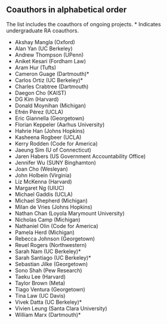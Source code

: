 
## Coauthors in alphabetical order

The list includes the coauthors of ongoing projects. * Indicates undergraduate RA coauthors. 

- Akshay Mangla (Oxford)
- Alan Yan (UC Berkeley)
- Andrew Thompson (UPenn)
- Aniket Kesari (Fordham Law)
- Aram Hur (Tufts)
- Cameron Guage (Dartmouth)*
- Carlos Ortiz (UC Berkeley)*
- Charles Crabtree (Dartmouth)
- Daegon Cho (KAIST)
- DG Kim (Harvard)
- Donald Moynihan (Michigan)
- Efrén Pérez (UCLA)
- Eric Giannella (Georgetown)
- Florian Keppeler (Aarhus University)
- Hahrie Han (Johns Hopkins)
- Kasheena Rogbeer (UCLA)
- Kerry Rodden (Code for America)
- Jaeung Sim (U of Connecticut)
- Jaren Habers (US Government Accountability Office)
- Jennifer Wu (SUNY Binghamton)
- Joan Cho (Wesleyan)
- John Holbein (Virginia)
- Liz McKenna (Harvard)
- Margaret Ng (UIUC)
- Michael Gaddis (UCLA)
- Michael Shepherd (Michigan)
- Milan de Vries (Johns Hopkins)
- Nathan Chan (Loyola Marymount University)
- Nicholas Camp (Michigan)
- Nathaniel Olin (Code for America)
- Pamela Herd (Michigan)
- Rebecca Johnson (Georgetown)
- Reuel Rogers (Northwestern)
- Sarah Nam (UC Berkeley)*
- Sarah Santiago (UC Berkeley)*
- Sebastian Jilke (Georgetown)
- Sono Shah (Pew Research)
- Taeku Lee (Harvard)
- Taylor Brown (Meta)
- Tiago Ventura (Georgetown)
- Tina Law (UC Davis)
- Vivek Datta (UC Berkeley)*
- Vivien Leung (Santa Clara University)
- William Marx (Dartmouth)*